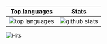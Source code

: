 |[Top languages](https://github.com/MEGAMINDMK/github-readme-stats#top-languages-card)|[Stats](https://github.com/MEGAMINDMK/github-readme-stats#github-stats-card)|
|-|-|
|![top languages](https://github-readme-stats.vercel.app/api/top-langs/?username=MEGAMINDMK&layout=compact&langs_count=6)|![github stats](https://github-readme-stats.vercel.app/api?username=MEGAMINDMK&count_private=true&show_icons=true&hide=issues)|![Profile View Counter](https://komarev.com/ghpvc/?username=MEGAMINDMK)|![Your Repository's Stats](https://contrib.rocks/image?repo=MEGAMINDMK/phpfm)|
![Hits](https://hitcounter.pythonanywhere.com/count/tag.svg?url=MEGAMINDMK/Php-Electronjs)
